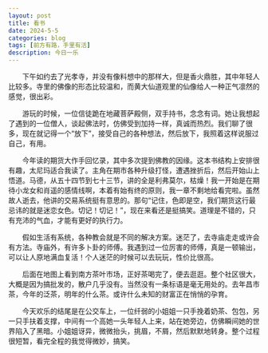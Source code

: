 ```yaml
---
layout: post
title: 看书
date: 2024-5-5
categories: blog
tags: [前方有路，手里有活]
description: 今日一乐
---
```


&emsp;&emsp;下午如约去了光孝寺，并没有像料想中的那样大，但是香火鼎胜，其中年轻人比较多。寺里的佛像的形态比较温和，而黄大仙道观里的仙像给人一种正气凛然的感觉，很出彩。

&emsp;&emsp;游玩的时候，一位信徒跪在地藏菩萨殿侧，双手持书，念念有词。她让我想起了遇到的一位僧人，谈起佛法时，仿佛受到加持一样，真诚而热烈。我们聊了很多，现在就记得一个“放下”，接受自己的各种想法，然后放下，我照着这样说服过自己，有用。

&emsp;&emsp;今年读的期货大作手回忆录，其中多次提到佛教的因缘。这本书结构上安排很有趣，太尼玛适合我读了。主角在期市各种升级打怪，遭遇挫折后，然后开始山上悟道。马德，从五十四节到七十三节，讲的全是利弗莫尔，枯燥！我一开始是在期待小龙女和肖遥的感情线啊，本着有始有终的原则，我一章不剩地给看完啦。虽然故人逝去，他讲的交易系统挺有意思的。那句“记住，色即是空，我们期货这行最忌讳的就是迷恋女色。切记！切记！”，现在来看还是挺搞笑。道理是不错的，只有充沛的气血，才能有更好的执行力。 

&emsp;&emsp;假如生活有系统，各种教会就是不同的解决方案。迷茫了，去寺庙走走或许会有方法。寺庙外，有许多卜卦的师傅。我遇到过一位厉害的师傅，真是一顿输出，可以让人原地满血复活！个人迷茫的时候可以去玩玩，性价比很高。

&emsp;&emsp;后面在地图上看到南方茶叶市场，正好茶喝完了，便去逛逛。整个社区很大，大概是因为搞批发的，散户几乎没有。当然没有一条标语是毫无用处的。去年昌市茶，今年的泛茶，明年的什么茶。或许什么未知的财富正在悄悄的孕育。

&emsp;&emsp;今天欢乐的结尾是在公交车上，一位纤弱的小姐姐一只手挽着奶茶、包包，另一只手扶着支撑，中间有一个高她一头年轻人上来，站在她旁边，仿佛瞬间她的世界陷入了黑暗。小姐姐讶异，微微抬头，挑眉，不屑，然后默默地转身。整个过程很短暂，看完全程的我觉得微妙，搞笑。



